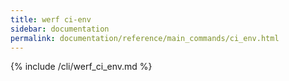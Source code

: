 ```yaml
---
title: werf ci-env
sidebar: documentation
permalink: documentation/reference/main_commands/ci_env.html
---
```


{% include /cli/werf_ci_env.md %}
